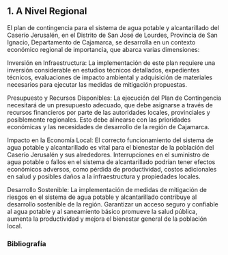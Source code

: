 ## **1. A Nivel Regional**

El plan de contingencia para el sistema de agua potable y alcantarillado del Caserío Jerusalén, en el Distrito de San José de Lourdes, Provincia de San Ignacio, Departamento de Cajamarca, se desarrolla en un contexto económico regional de importancia, que abarca varias dimensiones:

Inversión en Infraestructura: La implementación de este plan requiere una inversión considerable en estudios técnicos detallados, expedientes técnicos, evaluaciones de impacto ambiental y adquisición de materiales necesarios para ejecutar las medidas de mitigación propuestas.

Presupuesto y Recursos Disponibles: La ejecución del Plan de Contingencia necesitará de un presupuesto adecuado, que debe asignarse a través de recursos financieros por parte de las autoridades locales, provinciales y posiblemente regionales. Esto debe alinearse con las prioridades económicas y las necesidades de desarrollo de la región de Cajamarca.

Impacto en la Economía Local: El correcto funcionamiento del sistema de agua potable y alcantarillado es vital para el bienestar de la población del Caserío Jerusalén y sus alrededores. Interrupciones en el suministro de agua potable o fallos en el sistema de alcantarillado podrían tener efectos económicos adversos, como pérdida de productividad, costos adicionales en salud y posibles daños a la infraestructura y propiedades locales.

Desarrollo Sostenible: La implementación de medidas de mitigación de riesgos en el sistema de agua potable y alcantarillado contribuye al desarrollo sostenible de la región. Garantizar un acceso seguro y confiable al agua potable y al saneamiento básico promueve la salud pública, aumenta la productividad y mejora el bienestar general de la población local.

### Bibliografía
